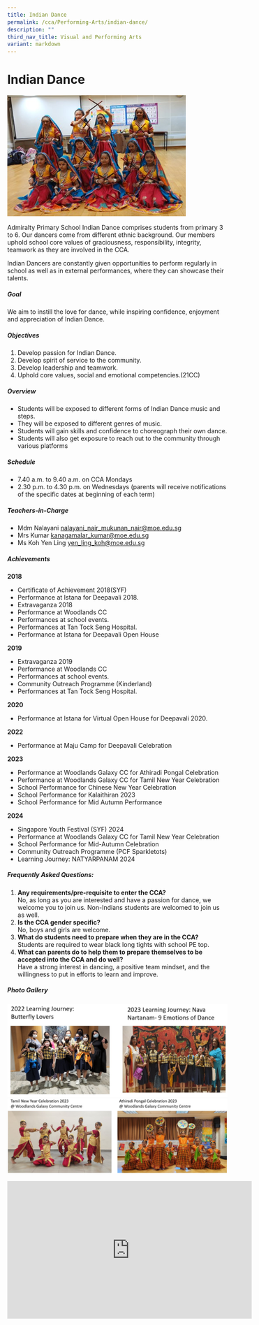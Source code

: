 ```yaml
---
title: Indian Dance
permalink: /cca/Performing-Arts/indian-dance/
description: ""
third_nav_title: Visual and Performing Arts
variant: markdown
---
```

# Indian Dance
![ADPS Indian Dance](/images/APS_Indian_Dance.jpg)

Admiralty Primary School Indian Dance comprises students from primary 3 to 6. Our dancers come from different ethnic background. Our members uphold school core values of graciousness, responsibility, integrity, teamwork as they are involved in the CCA.  

Indian Dancers are constantly given opportunities to perform regularly in school as well as in external performances, where they can showcase their talents. 

##### Goal

We aim to instill the love for dance, while inspiring confidence, enjoyment and appreciation of Indian Dance. 

##### Objectives

1. Develop passion for Indian Dance. 
2. Develop spirit of service to the community. 
3. Develop leadership and teamwork. 
4. Uphold core values, social and emotional competencies.(21CC)

##### Overview

*	Students will be exposed to different forms of Indian Dance music and steps.
*	They will be exposed to different genres of music. 
*	Students will gain skills and confidence to choreograph their own dance.
*	Students will also get exposure to reach out to the community through various platforms

##### Schedule

*	7.40 a.m. to 9.40 a.m. on CCA Mondays 
*	2.30 p.m. to 4.30 p.m. on  Wednesdays (parents will receive notifications of the specific dates at beginning of each term)

##### Teachers-in-Charge

* Mdm Nalayani  <a href="mailto: nalayani_nair_mukunan_nair@moe.edu.sg"> nalayani_nair_mukunan_nair@moe.edu.sg</a>     
* Mrs Kumar <a href="mailto:kanagamalar_kumar@moe.edu.sg">kanagamalar_kumar@moe.edu.sg</a>                      
* Ms Koh Yen Ling <a href="mailto: yen_ling_koh@moe.edu.sg"> yen_ling_koh@moe.edu.sg</a>            

##### Achievements

**2018**

-	Certificate of Achievement 2018(SYF)
-	Performance at Istana for Deepavali 2018. 
-	Extravaganza 2018 
-	Performance at Woodlands CC 
-	Performances at school events. 
-	Performances at Tan Tock Seng Hospital. 
-	Performance at Istana for Deepavali Open House 


**2019**
 
-	Extravaganza 2019
-	Performance at Woodlands CC 
-	Performances at school events. 
-	Community Outreach Programme (Kinderland)
-	Performances at Tan Tock Seng Hospital. 

**2020**
 
-	Performance at Istana for Virtual Open House for Deepavali 2020.
   

**2022**
* Performance at Maju Camp for Deepavali Celebration


<b>2023</b><br>
* Performance at Woodlands Galaxy CC for Athiradi Pongal Celebration
* Performance at Woodlands Galaxy CC for Tamil New Year Celebration
* School Performance for Chinese New Year Celebration
* School Performance for Kalaithiran 2023
* School Performance for Mid Autumn Performance

<b>2024</b><br>
* Singapore Youth Festival (SYF) 2024
* Performance at Woodlands Galaxy CC for Tamil New Year Celebration
* School Performance for Mid-Autumn Celebration
* Community Outreach Programme (PCF Sparkletots)
* Learning Journey: NATYARPANAM 2024

##### Frequently Asked Questions:

1. <b>Any requirements/pre-requisite to enter the CCA?</b><br>
	No, as long as you are interested and have a passion for dance, we welcome you to join us. Non-Indians students are welcomed to join us as well.
2. <b>Is the CCA gender specific?</b><br>
	No, boys and girls are welcome. 
3. <b>What do students need to prepare when they are in the CCA?</b><br>Students are required to wear black long tights with school PE top.
4. <b>What can parents do to help them to prepare themselves to be accepted into the CCA and do well?</b><br>Have a strong interest in dancing, a positive team mindset, and the willingness to put in efforts to learn and improve.


##### Photo Gallery

![Indian Dance Photo Gallery](/images/2023_indiandance_pg1.jpg)<br>
![Indian Dance Performance](/images/2023_indiandance_pg3.jpg)
<iframe allowfullscreen="" allow="accelerometer; autoplay; clipboard-write; encrypted-media; gyroscope; picture-in-picture; web-share" frameborder="0" title="YouTube video player" src="https://www.youtube.com/embed/qSi7ITQxCp4?si=zFh1PfHdwoALF8br" height="315" width="560"></iframe>